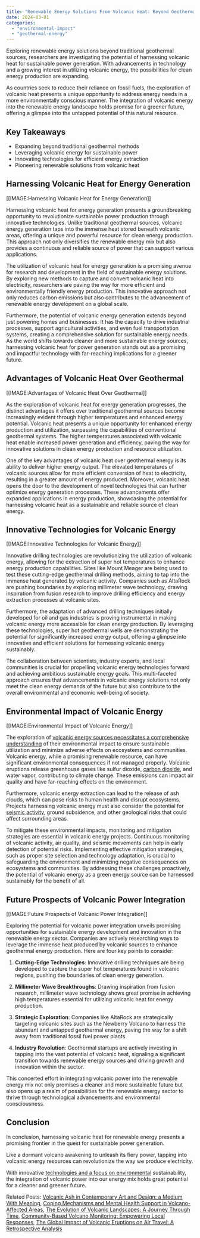 ```yaml
---
title: "Renewable Energy Solutions From Volcanic Heat: Beyond Geothermal"
date: 2024-03-01
categories: 
  - "environmental-impact"
  - "geothermal-energy"
---
```


Exploring renewable energy solutions beyond traditional geothermal sources, researchers are investigating the potential of harnessing volcanic heat for sustainable power generation. With advancements in technology and a growing interest in utilizing volcanic energy, the possibilities for clean energy production are expanding.

As countries seek to reduce their reliance on fossil fuels, the exploration of volcanic heat presents a unique opportunity to address energy needs in a more environmentally conscious manner. The integration of volcanic energy into the renewable energy landscape holds promise for a greener future, offering a glimpse into the untapped potential of this natural resource.

## Key Takeaways

- Expanding beyond traditional geothermal methods
- Leveraging volcanic energy for sustainable power
- Innovating technologies for efficient energy extraction
- Pioneering renewable solutions from volcanic heat

## Harnessing Volcanic Heat for Energy Generation

\[\[IMAGE:Harnessing Volcanic Heat for Energy Generation\]\]

Harnessing volcanic heat for energy generation presents a groundbreaking opportunity to revolutionize sustainable power production through innovative technologies. Unlike traditional geothermal sources, volcanic energy generation taps into the immense heat stored beneath volcanic areas, offering a unique and powerful resource for clean energy production. This approach not only diversifies the renewable energy mix but also provides a continuous and reliable source of power that can support various applications.

The utilization of volcanic heat for energy generation is a promising avenue for research and development in the field of sustainable energy solutions. By exploring new methods to capture and convert volcanic heat into electricity, researchers are paving the way for more efficient and environmentally friendly energy production. This innovative approach not only reduces carbon emissions but also contributes to the advancement of renewable energy development on a global scale.

Furthermore, the potential of volcanic energy generation extends beyond just powering homes and businesses. It has the capacity to drive industrial processes, support agricultural activities, and even fuel transportation systems, creating a comprehensive solution for sustainable energy needs. As the world shifts towards cleaner and more sustainable energy sources, harnessing volcanic heat for power generation stands out as a promising and impactful technology with far-reaching implications for a greener future.

## Advantages of Volcanic Heat Over Geothermal

\[\[IMAGE:Advantages of Volcanic Heat Over Geothermal\]\]

As the exploration of volcanic heat for energy generation progresses, the distinct advantages it offers over traditional geothermal sources become increasingly evident through higher temperatures and enhanced energy potential. Volcanic heat presents a unique opportunity for enhanced energy production and utilization, surpassing the capabilities of conventional geothermal systems. The higher temperatures associated with volcanic heat enable increased power generation and efficiency, paving the way for innovative solutions in clean energy production and resource utilization.

One of the key advantages of volcanic heat over geothermal energy is its ability to deliver higher energy output. The elevated temperatures of volcanic sources allow for more efficient conversion of heat to electricity, resulting in a greater amount of energy produced. Moreover, volcanic heat opens the door to the development of novel technologies that can further optimize energy generation processes. These advancements offer expanded applications in energy production, showcasing the potential for harnessing volcanic heat as a sustainable and reliable source of clean energy.

## Innovative Technologies for Volcanic Energy

\[\[IMAGE:Innovative Technologies for Volcanic Energy\]\]

Innovative drilling technologies are revolutionizing the utilization of volcanic energy, allowing for the extraction of super hot temperatures to enhance energy production capabilities. Sites like Mount Meager are being used to test these cutting-edge geothermal drilling methods, aiming to tap into the immense heat generated by volcanic activity. Companies such as AltaRock are pushing boundaries by exploring millimeter wave technology, drawing inspiration from fusion research to improve drilling efficiency and energy extraction processes at volcanic sites.

Furthermore, the adaptation of advanced drilling techniques initially developed for oil and gas industries is proving instrumental in making volcanic energy more accessible for clean energy production. By leveraging these technologies, super hot geothermal wells are demonstrating the potential for significantly increased energy output, offering a glimpse into innovative and efficient solutions for harnessing volcanic energy sustainably.

The collaboration between scientists, industry experts, and local communities is crucial for propelling volcanic energy technologies forward and achieving ambitious sustainable energy goals. This multi-faceted approach ensures that advancements in volcanic energy solutions not only meet the clean energy demands of the future but also contribute to the overall environmental and economic well-being of society.

## Environmental Impact of Volcanic Energy

\[\[IMAGE:Environmental Impact of Volcanic Energy\]\]

The exploration of [volcanic energy sources necessitates a comprehensive understanding](https://magmamatters.com/understanding-volcanic-formation-a-comprehensive-guide/ "Understanding Volcanic Formation: A Comprehensive Guide") of their environmental impact to ensure sustainable utilization and minimize adverse effects on ecosystems and communities. Volcanic energy, while a promising renewable resource, can have significant environmental consequences if not managed properly. Volcanic eruptions release greenhouse gases like sulfur dioxide, [carbon dioxide](https://magmamatters.com/geothermal-energy-and-its-volcanic-origins/ "Geothermal Energy and Its Volcanic Origins"), and water vapor, contributing to climate change. These emissions can impact air quality and have far-reaching effects on the environment.

Furthermore, volcanic energy extraction can lead to the release of ash clouds, which can pose risks to human health and disrupt ecosystems. Projects harnessing volcanic energy must also consider the potential for [seismic activity](https://magmamatters.com/the-art-and-science-of-volcano-monitoring/ "The Art and Science of Volcano Monitoring"), ground subsidence, and other geological risks that could affect surrounding areas.

To mitigate these environmental impacts, monitoring and mitigation strategies are essential in volcanic energy projects. Continuous monitoring of volcanic activity, air quality, and seismic movements can help in early detection of potential risks. Implementing effective mitigation strategies, such as proper site selection and technology adaptation, is crucial to safeguarding the environment and minimizing negative consequences on ecosystems and communities. By addressing these challenges proactively, the potential of volcanic energy as a green energy source can be harnessed sustainably for the benefit of all.

## Future Prospects of Volcanic Power Integration

\[\[IMAGE:Future Prospects of Volcanic Power Integration\]\]

Exploring the potential for volcanic power integration unveils promising opportunities for sustainable energy development and innovation in the renewable energy sector. Companies are actively researching ways to leverage the immense heat produced by volcanic sources to enhance geothermal energy production. Here are four key points to consider:

1. **Cutting-Edge Technologies**: Innovative drilling techniques are being developed to capture the super hot temperatures found in volcanic regions, pushing the boundaries of clean energy generation.
    
2. **Millimeter Wave Breakthroughs**: Drawing inspiration from fusion research, millimeter wave technology shows great promise in achieving high temperatures essential for utilizing volcanic heat for energy production.
    
3. **Strategic Exploration**: Companies like AltaRock are strategically targeting volcanic sites such as the Newberry Volcano to harness the abundant and untapped geothermal energy, paving the way for a shift away from traditional fossil fuel power plants.
    
4. **Industry Revolution**: Geothermal startups are actively investing in tapping into the vast potential of volcanic heat, signaling a significant transition towards renewable energy sources and driving growth and innovation within the sector.
    

This concerted effort in integrating volcanic power into the renewable energy mix not only promises a cleaner and more sustainable future but also opens up a realm of possibilities for the renewable energy sector to thrive through technological advancements and environmental consciousness.

## Conclusion

In conclusion, harnessing volcanic heat for renewable energy presents a promising frontier in the quest for sustainable power generation.

Like a dormant volcano awakening to unleash its fiery power, tapping into volcanic energy resources can revolutionize the way we produce electricity.

With innovative [technologies and a focus on environmental](https://magmamatters.com/the-environmental-impact-of-volcanic-eruptions-2/ "The Environmental Impact of Volcanic Eruptions") sustainability, the integration of volcanic power into our energy mix holds great potential for a cleaner and greener future.

Related Posts: [Volcanic Ash in Contemporary Art and Design: a Medium With Meaning](https://magmamatters.com/volcanic-ash-in-contemporary-art-and-design-a-medium-with-meaning-2/), [Coping Mechanisms and Mental Health Support in Volcano-Affected Areas](https://magmamatters.com/coping-mechanisms-and-mental-health-support-in-volcano-affected-areas-2/), [The Evolution of Volcanic Landscapes: A Journey Through Time](https://magmamatters.com/the-evolution-of-volcanic-landscapes-a-journey-through-time-2/), [Community-Based Volcano Monitoring: Empowering Local Responses](https://magmamatters.com/community-based-volcano-monitoring-empowering-local-responses-2/), [The Global Impact of Volcanic Eruptions on Air Travel: A Retrospective Analysis](https://magmamatters.com/the-global-impact-of-volcanic-eruptions-on-air-travel-a-retrospective-analysis-2/)
